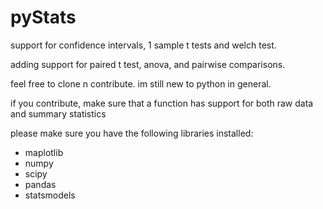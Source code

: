 # pyStats


support for confidence intervals, 1 sample t tests and welch test.

adding support for paired t test, anova, and pairwise comparisons.

feel free to clone n contribute. im still new to python in general. 

if you contribute, make sure that a function has support for both raw data and summary statistics

please make sure you have the following libraries installed:

- maplotlib
- numpy
- scipy
- pandas
- statsmodels
